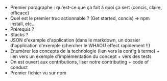 - Premier paragraphe : qu'est-ce que ça fait à quoi ça sert (concis, claire, efficace)
- Quel est le premier truc actionnable ? (Get started, concis) => npm install, etc...
- Prérequis ?
- Stacks ?
- JSON d'example d'application (dans le markdown, un dossier d'application d'exemple (chercher le WHAOU effect rapidement !!)
- Énumérer les concepts de la technologie (lien vers la config à terme) + lien vers un exemple d'implémentation du concept + vers des tests
- On est ouvert aux contributions, liser notre contributing + code of conduct
- Premier fichier vu sur npm
